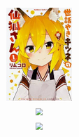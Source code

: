 <p align="center">
  <a href="/">
    <img src="./lib/GitMedia/senkobot.jpg" width="150">
  </a>
</p>
<p align="center">
  <a href="/">
    <img src="https://img.shields.io/badge/-SENKOBOT-green?colorA=%23ff0000&colorB=%23017e40&style=for-the-badge">
  </a>
</p>
<p align="center">
  <a href="https://github.com/moo-d">
    <img src="https://img.shields.io/badge/author-nazwa-orange?style=for-the-badge&logo=github">
  </a>
</p>
